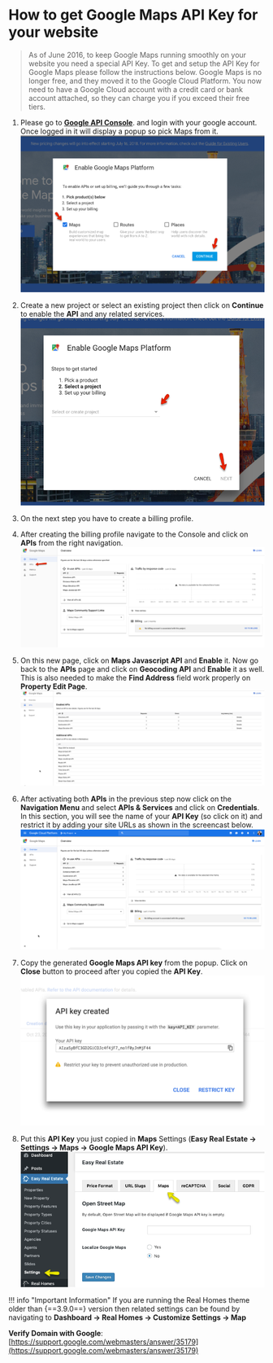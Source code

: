# How to get Google Maps API Key for your website

> As of June 2016, to keep Google Maps running smoothly on your website you need a special API Key. To get and setup the API Key for Google Maps please follow the instructions below. Google Maps is no longer free, and they moved it to the Google Cloud Platform. You now need to have a Google Cloud account with a credit card or bank account attached, so they can charge you if you exceed their free tiers.

1. Please go to [**Google API Console**](https://cloud.google.com/maps-platform/#get-started). and login with your google account. Once logged in it will display a popup so pick Maps from it.
![Google Maps Setup](images/google-maps/pick-maps-popup.png)

2. Create a new project or select an existing project then click on **Continue** to enable the **API** and any related services.
![Real Homes Documentation](images/google-maps/create-or-existing.png)

3. On the next step you have to create a billing profile.

4. After creating the billing profile navigate to the Console and click on **APIs** from the right navigation.
![Real Homes Documentation](images/google-maps/google-maps-apis.png)

5. On this new page, click on **Maps Javascript API** and **Enable** it. Now go back to the **APIs** page and click on **Geocoding API** and **Enable** it as well. This is also needed to make the **Find Address** field work properly on **Property Edit Page**. 
![Real Homes Documentation](images/google-maps/enable-geocoding-api.gif)

6. After activating both **APIs** in the previous step now click on the **Navigation Menu** and select **APIs & Services** and click on **Credentials**. In this section, you will see the name of your **API Key** (so click on it) and restrict it by adding your site URLs as shown in the screencast below.
![Real Homes Documentation](images/google-maps/apis-and-services-http-referrers.gif)

7. Copy the generated **Google Maps API key** from the popup. Click on **Close** button to proceed after you copied the **API Key**. 
![Real Homes Documentation](images/google-maps/api-key.png)

8. Put this **API Key** you just copied in **Maps** Settings (**Easy Real Estate → Settings → Maps → Google Maps API Key**).
![Real Homes Documentation](images/ere-tabs/maps.png)

!!! info "Important Information"
    If you are running the Real Homes theme older than {==3.9.0==} version then related settings can be found by navigating to **Dashboard → Real Homes → Customize Settings → Map**

**Verify Domain with Google**: [https://support.google.com/webmasters/answer/35179](https://support.google.com/webmasters/answer/35179)
